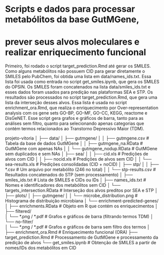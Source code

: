 # Scripts e dados para processar metabólitos da base GutMGene,
# prever seus alvos moleculares e realizar enriquecimento funcional

Primeiro, foi rodado o script target_prediction.Rmd até gerar os SMILES. Como alguns metabólitos não possuem
CID para gerar diretamente o SMILES pelo PubChem, foi obtida uma lista em data/names_ids.txt. Essa lista foi
usada como entrada no script get_smiles.ipynb, que gera os SMILES do OPSIN. Os SMILES foram concatenados na
lista data/smiles_ids.txt e esses dados foram usados para predição nas plataformas SEA e STP. Os resultados
são processados no script target_prediction.Rmd, que gera uma lista da interseção desses alvos. Essa lista é
usada no script enrichment_ora.Rmd, que realiza o enriquecimento por Over-representation analysis com os gene
sets GO-BP, GO-MF, GO-CC, KEGG, reactome e DisGeNET. Esse script gera grafos e gráficos de barra, tanto para
as análises sem filtro, quanto para selecionando apenas categorias que contém termos relacionados ao
Transtorno Depressivo Maior (TDM).

projeto-vitoria
│
├── data/
│   ├── gutmgene/
│   │   ├── gutmgene.csv                   # Tabela da base de dados GutMGene
│   │   ├── gutmgene_na.RData              # GutMGene com apenas NAs
│   │   └── gutmgene_nodup.RData           # GutMGene sem duplicados e sem NAs
│   ├── sea/
│   │   ├── cid.xls                        # Predições de alvos com CID
│   │   ├── nocid.xls                      # Predições de alvos sem CID
│   │   └── sea-results.xls                # Predições consolidadas (CID + noCID)
│   ├── stp/
│   │   ├── *.csv                          # Um arquivo por metabólito (246 no total)
│   │   └── stp-results.csv                # Resultados concatenados do STP (sem processamento)
│   ├── smiles_ids.txt                     # Lista de SMILES e CIDs ou IDs
│   ├── names_ids.txt                      # Nomes e identificadores dos metabólitos sem CID
│   └── targets_intersection.RData         # Interseção dos alvos preditos por SEA e STP
│
├── plots/
│   ├── gutmgene/
│   │   └── microbe_distribution.png       # Histograma de distribuição microbiana
│   └── enrichment-predicted-genes/
│       ├── enrichments.RData              # Objeto em R que contém os enriquecimentos 
│       ├── filtered/                 
│           └── *.png / *.pdf              # Grafos e gráficos de barra (filtrando termos TDM)
│       └── no-filter/                 
│           └── *.png / *.pdf              # Grafos e gráficos de barra sem filtro dos termos
│
├── enrichment_ora.Rmd                     # Enriquecimento funcional (ORA)
├── target_prediction.Rmd                  # Processamento de GutMGene e processamento da predição de alvos
└── get_smiles.ipynb                       # Obtenção de SMILES a partir de nomes/IDs dos metabólitos em CID
